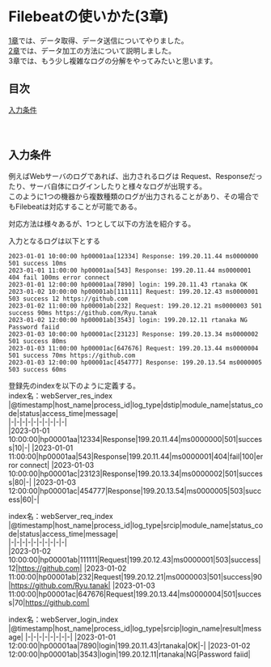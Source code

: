 # Filebeatの使いかた(3章)  

[1章](https://github.com/RyuTanak/How-To-Filebeat-1)では、データ取得、データ送信についてやりました。  
[2章](https://github.com/RyuTanak/How-To-Filebeat-2)では、データ加工の方法について説明しました。  
3章では、もう少し複雑なログの分解をやってみたいと思います。  

## 目次  
[入力条件](#content1)  
[](#content2)  
[](#content3)  
[](#content4)  

<h2 id="content1">入力条件</h2>  

例えばWebサーバのログであれば、出力されるログは
Request、Responseだったり、サーバ自体にログインしたりと様々なログが出現する。  
このように1つの機器から複数種類のログが出力されることがあり、その場合でもFilebeatは対応することが可能である。  

対応方法は様々あるが、1つとして以下の方法を紹介する。  

入力となるログは以下とする
```  
2023-01-01 10:00:00 hp00001aa[12334] Response: 199.20.11.44 ms0000000 501 success 10ms  
2023-01-01 11:00:00 hp00001aa[543] Response: 199.20.11.44 ms0000001 404 fail 100ms error connect  
2023-01-01 12:00:00 hp00001aa[7890] login: 199.20.11.43 rtanaka OK
2023-01-02 10:00:00 hp00001ab[111111] Request: 199.20.12.43 ms0000001 503 success 12 https://github.com
2023-01-02 11:00:00 hp00001ab[232] Request: 199.20.12.21 ms0000003 501 success 90ms https://github.com/Ryu.tanak
2023-01-02 12:00:00 hp00001ab[3543] login: 199.20.12.11 rtanaka NG Password faiid
2023-01-03 10:00:00 hp00001ac[23123] Response: 199.20.13.34 ms0000002 501 success 80ms
2023-01-03 11:00:00 hp00001ac[647676] Request: 199.20.13.44 ms0000004 501 success 70ms https://github.com
2023-01-03 12:00:00 hp00001ac[454777] Response: 199.20.13.54 ms0000005 503 success 60ms  
```

登録先のindexを以下のように定義する。  
index名：webServer_res_index  
|@timestamp|host_name|process_id|log_type|dstip|module_name|status_code|status|access_time|message|  
|-|-|-|-|-|-|-|-|-|-|  
|2023-01-01 10:00:00|hp00001aa|12334|Response|199.20.11.44|ms0000000|501|success|10|-|
|2023-01-01 11:00:00|hp00001aa|543|Response|199.20.11.44|ms0000001|404|fail|100|error connect|
|2023-01-03 10:00:00|hp00001ac|23123|Response|199.20.13.34|ms0000002|501|success|80|-|
|2023-01-03 12:00:00|hp00001ac|454777|Response|199.20.13.54|ms0000005|503|success|60|-|  

index名：webServer_req_index  
|@timestamp|host_name|process_id|log_type|srcip|module_name|status_code|status|access_time|message|  
|-|-|-|-|-|-|-|-|-|-|  
|2023-01-02 10:00:00|hp00001ab|111111|Request|199.20.12.43|ms0000001|503|success|12|https://github.com|
|2023-01-02 11:00:00|hp00001ab|232|Request|199.20.12.21|ms0000003|501|success|90|https://github.com/Ryu.tanak|
|2023-01-03 11:00:00|hp00001ac|647676|Request|199.20.13.44|ms0000004|501|success|70|https://github.com|

index名：webServer_login_index  
|@timestamp|host_name|process_id|log_type|srcip|login_name|result|message|
|-|-|-|-|-|-|-|-|
|2023-01-01 12:00:00|hp00001aa|7890|login|199.20.11.43|rtanaka|OK|-|
|2023-01-02 12:00:00|hp00001ab|3543|login|199.20.12.11|rtanaka|NG|Password faiid|

